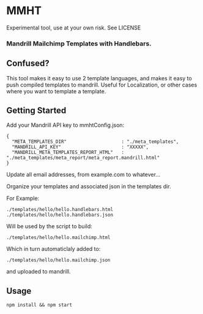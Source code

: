 MMHT
=======================

Experimental tool, use at your own risk. See LICENSE

### Mandrill Mailchimp Templates with Handlebars.

## Confused?

This tool makes it easy to use 2 template languages, and makes it easy to push compiled templates to mandrill.
Useful for Localization, or other cases where you want to template a template.

## Getting Started

Add your Mandrill API key to mmhtConfig.json:

```
{
  "META_TEMPLATES_DIR"                    : "./meta_templates",
  "MANDRILL_API_KEY"                      : "XXXXX",
  "MANDRILL_META_TEMPLATES_REPORT_HTML"   : "./meta_templates/meta_report/meta_report.mandrill.html"
}

```

Update all email addresses, from example.com to whatever...

Organize your templates and associated json in the templates dir.

For Example:

```
./templates/hello/hello.handlebars.html
./templates/hello/hello.handlebars.json
```

Will be used by the script to build:

```
./templates/hello/hello.mailchimp.html
```

Which in turn automaticlaly added to:

```
./templates/hello/hello.mailchimp.json
```

and uploaded to mandrill.

## Usage

```
npm install && npm start
```




